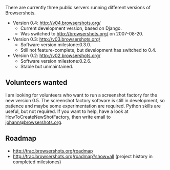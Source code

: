 There are currently three public servers running different versions of Browsershots.

  * Version 0.4: http://v04.browsershots.org/
    * Current development version, based on Django.
    * Was switched to http://browsershots.org/ on 2007-08-20.
  * Version 0.3: http://v03.browsershots.org/
    * Software version milestone:0.3.0.
    * Still not feature-complete, but development has switched to 0.4.
  * Version 0.2: http://v02.browsershots.org/
    * Software version milestone:0.2.6.
    * Stable but unmaintained.

## Volunteers wanted ##

I am looking for volunteers who want to run a screenshot factory for the new version 0.5. The screenshot factory software is still in development, so patience and maybe some experimentation are required. Python skills are useful, but not required. If you want to help, have a look at HowToCreateNewShotFactory, then write email to [johann@browsershots.org](mailto:johann@browsershots.org).

## Roadmap ##

  * http://trac.browsershots.org/roadmap
  * http://trac.browsershots.org/roadmap?show=all (project history in completed milestones)